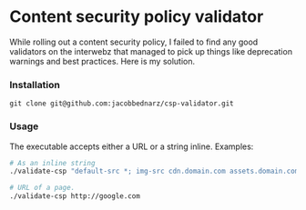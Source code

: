 # Content security policy validator

While rolling out a content security policy, I failed to find any good validators on the interwebz that managed to pick up things like deprecation warnings and best practices. Here is my solution.

### Installation

    git clone git@github.com:jacobbednarz/csp-validator.git

### Usage

The executable accepts either a URL or a string inline. Examples:

```sh
# As an inline string
./validate-csp "default-src *; img-src cdn.domain.com assets.domain.com"

# URL of a page.
./validate-csp http://google.com
```
